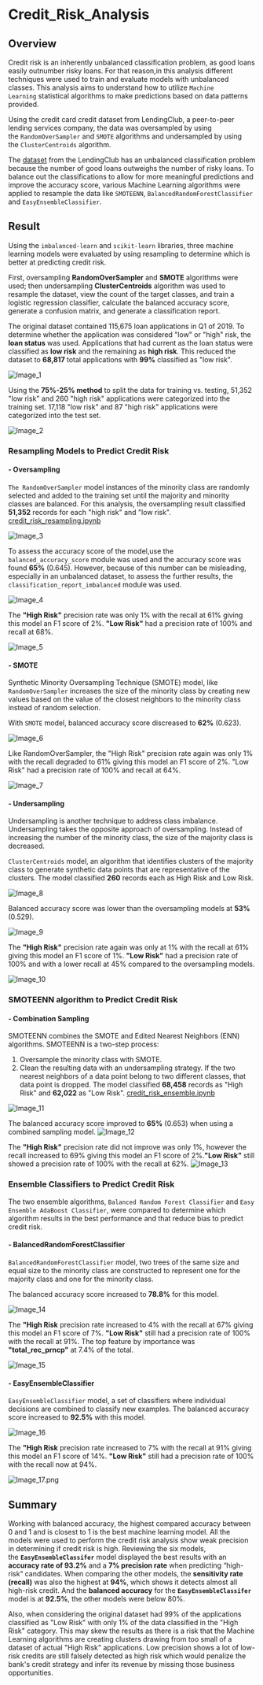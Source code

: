 # Credit_Risk_Analysis

## Overview 

Credit risk is an inherently unbalanced classification problem, as good loans easily outnumber risky loans. For that reason,in this analysis different techniques were used to train and evaluate models with unbalanced classes. This analysis aims to understand how to utilize `Machine Learning` statistical algorithms to make predictions based on data patterns provided. 

Using the credit card credit dataset from LendingClub, a peer-to-peer lending services company, the data was oversampled by using the `RandomOverSampler` and `SMOTE` algorithms and undersampled by using the `ClusterCentroids` algorithm. 

The [dataset](https://github.com/duygusimsek/Credit_Risk_Analysis/blob/main/LoanStats_2019Q1.csv.zip) from the LendingClub has an unbalanced classification problem because the number of good loans outweighs the number of risky loans. To balance out the classifications to allow for more meaningful predictions and improve the accuracy score, various Machine Learning algorithms were applied to resample the data like `SMOTEENN`, 
`BalancedRandomForestClassifier` and `EasyEnsembleClassifier`.

## Result 

Using the `imbalanced-learn` and `scikit-learn` libraries, three machine learning models were evaluated by using resampling to determine which is better at predicting credit risk. 

First, oversampling **RandomOverSampler** and **SMOTE** algorithms were used; then undersampling **ClusterCentroids** algorithm was used to resample the dataset, view the count of the target classes, and train a logistic regression classifier, calculate the balanced accuracy score, generate a confusion matrix, and generate a classification report.

The original dataset contained 115,675 loan applications in Q1 of 2019. To determine whether the application was considered "low" or "high" risk, the **loan status** was used.  Applications that had current as the loan status were classified as **low risk** and the remaining as **high risk**. This reduced the dataset to **68,817** total applications with **99%** classified as "low risk". 

![Image_1](https://github.com/duygusimsek/Credit_Risk_Analysis/blob/main/Images/Image_1.png)

Using the **75%-25% method** to split the data for training vs. testing, 51,352 "low risk" and 260 "high risk" applications were categorized into the training set. 17,118 "low risk" and 87 "high risk" applications were categorized into the test set.

![Image_2](https://github.com/duygusimsek/Credit_Risk_Analysis/blob/main/Images/Image_2.png)

### Resampling Models to Predict Credit Risk

#### - Oversampling
`The RandomOverSampler` model instances of the minority class are randomly selected and added to the training set until the majority and minority classes are balanced. For this analysis, the oversampling result classified **51,352** records for each "high risk" and "low risk". [credit_risk_resampling.ipynb](https://github.com/duygusimsek/Credit_Risk_Analysis/blob/main/credit_risk_resampling.ipynb)

![Image_3](https://github.com/duygusimsek/Credit_Risk_Analysis/blob/main/Images/Image_3.png)

To assess the accuracy score of the model,use the `balanced_accuracy_score` module was used and the accuracy score was found **65%** (0.645). However, because of this number can be misleading, especially in an unbalanced dataset, to assess the further results, the `classification_report_imbalanced` module was used.

![Image_4](https://github.com/duygusimsek/Credit_Risk_Analysis/blob/main/Images/Image_4.png)

The **"High Risk"** precision rate was only 1% with the recall at 61% giving this model an F1 score of 2%.
**"Low Risk"** had a precision rate of 100% and recall at 68%.

![Image_5](https://github.com/duygusimsek/Credit_Risk_Analysis/blob/main/Images/Image_5.png)

#### - SMOTE 
Synthetic Minority Oversampling Technique (SMOTE) model, like `RandomOverSampler` increases the size of the minority class by creating new values based on the value of the closest neighbors to the minority class instead of random selection.

With `SMOTE` model, balanced accuracy score discreased to **62%** (0.623). 

![Image_6](https://github.com/duygusimsek/Credit_Risk_Analysis/blob/main/Images/Image_6.png)

Like RandomOverSampler, the "High Risk" precision rate again was only 1% with the recall degraded to 61% giving this model an F1 score of 2%. "Low Risk" had a precision rate of 100% and recall at 64%.

![Image_7](https://github.com/duygusimsek/Credit_Risk_Analysis/blob/main/Images/Image_7.png)

#### - Undersampling
Undersampling is another technique to address class imbalance. Undersampling takes the opposite approach of oversampling. Instead of increasing the number of the minority class, the size of the majority class is decreased.

`ClusterCentroids` model, an algorithm that identifies clusters of the majority class to generate synthetic data points that are representative of the clusters. The model classified **260** records each as High Risk and Low Risk.

![Image_8](https://github.com/duygusimsek/Credit_Risk_Analysis/blob/main/Images/Image_8.png)

Balanced accuracy score was lower than the oversampling models at **53%** (0.529).

![Image_9](https://github.com/duygusimsek/Credit_Risk_Analysis/blob/main/Images/Image_9.png)

The **"High Risk"** precision rate again was only at 1% with the recall at 61% giving this model an F1 score of 1%.
**"Low Risk"** had a precision rate of 100% and with a lower recall at 45% compared to the oversampling models.

![Image_10](https://github.com/duygusimsek/Credit_Risk_Analysis/blob/main/Images/Image_10.png)

 ### SMOTEENN algorithm to Predict Credit Risk
 #### - Combination Sampling
 SMOTEENN combines the SMOTE and Edited Nearest Neighbors (ENN) algorithms. SMOTEENN is a two-step process:
1. Oversample the minority class with SMOTE.
2. Clean the resulting data with an undersampling strategy. If the two nearest neighbors of a data point belong to two different classes, that data point is dropped.
The model classified **68,458** records as "High Risk" and **62,022** as "Low Risk". [credit_risk_ensemble.ipynb](https://github.com/duygusimsek/Credit_Risk_Analysis/blob/main/credit_risk_ensemble.ipynb)

![Image_11](https://github.com/duygusimsek/Credit_Risk_Analysis/blob/main/Images/Image_11.png)

The balanced accuracy score improved to **65%** (0.653) when using a combined sampling model.
![Image_12](https://github.com/duygusimsek/Credit_Risk_Analysis/blob/main/Images/Image_12.png)

The **"High Risk"** precision rate did not improve was only 1%, however the recall increased to 69% giving this model an F1 score of 2%.**"Low Risk"** still showed a precision rate of 100% with the recall at 62%.
![Image_13](https://github.com/duygusimsek/Credit_Risk_Analysis/blob/main/Images/Image_13.png)

### Ensemble Classifiers to Predict Credit Risk
The two ensemble algorithms, `Balanced Random Forest Classifier` and `Easy Ensemble AdaBoost Classifier`, were compared to determine which algorithm results in the best performance and that reduce bias to predict credit risk.
#### - BalancedRandomForestClassifier
`BalancedRandomForestClassifier` model, two trees of the same size and equal size to the minority class are constructed to represent one for the majority class and one for the minority class.

The balanced accuracy score increased to **78.8%** for this model.

![Image_14](https://github.com/duygusimsek/Credit_Risk_Analysis/blob/main/Images/Image_14.png)

The **"High Risk** precision rate increased to 4% with the recall at 67% giving this model an F1 score of 7%.
**"Low Risk"** still had a precision rate of 100% with the recall at 91%.
The top feature by importance was **"total_rec_prncp"** at 7.4% of the total.

![Image_15](https://github.com/duygusimsek/Credit_Risk_Analysis/blob/main/Images/Image_15.png)

#### - EasyEnsembleClassifier
`EasyEnsembleClassifier` model, a set of classifiers where individual decisions are combined to classify new examples.
The balanced accuracy score increased to **92.5%** with this model.

![Image_16](https://github.com/duygusimsek/Credit_Risk_Analysis/blob/main/Images/Image_16.png)

The **"High Risk** precision rate increased to 7% with the recall at 91% giving this model an F1 score of 14%.
**"Low Risk"** still had a precision rate of 100% with the recall now at 94%.

![Image_17.png](https://github.com/duygusimsek/Credit_Risk_Analysis/blob/main/Images/Image_17.png)

## Summary
Working with balanced accuracy, the highest compared accuracy between 0 and 1 and is closest to 1 is the best machine learning model. All the models were used to perform the credit risk analysis show weak precision in determining if credit risk is high. Reviewing the six models, the **`EasyEnsembleClassifer`** model displayed the best results with an **accuracy rate of 93.2%** and a **7% precision rate** when predicting “high-risk“ candidates. When comparing the other models, the **sensitivity rate (recall)** was also the highest at **94%**, which shows it detects almost all high-risk credit. And the **balanced accuracy** for the **`EasyEnsembleClassifer`** model is at **92.5%**, the other models were below 80%.

Also, when considering the original dataset had 99% of the applications classified as "Low Risk" with only 1% of the data classified in the "High Risk" category. This may skew the results as there is a risk that the Machine Learning algorithms are creating clusters drawing from too small of a dataset of actual "High Risk" applications. Low precision shows a lot of low-risk credits are still falsely detected as high risk which would penalize the bank's credit strategy and infer its revenue by missing those business opportunities. 
